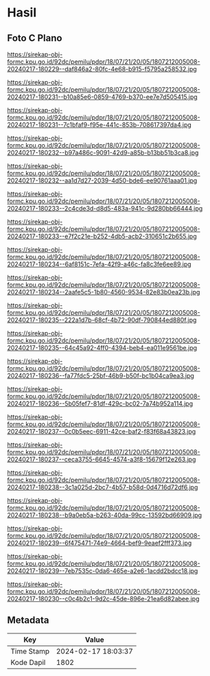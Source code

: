 # Hasil

## Foto C Plano

https://sirekap-obj-formc.kpu.go.id/92dc/pemilu/pdpr/18/07/21/20/05/1807212005008-20240217-180229--daf846a2-80fc-4e68-b915-f5795a258532.jpg

https://sirekap-obj-formc.kpu.go.id/92dc/pemilu/pdpr/18/07/21/20/05/1807212005008-20240217-180231--b10a85e6-0859-4769-b370-ee7e7d505415.jpg

https://sirekap-obj-formc.kpu.go.id/92dc/pemilu/pdpr/18/07/21/20/05/1807212005008-20240217-180231--7c1bfaf9-f95e-441c-853b-708617397da4.jpg

https://sirekap-obj-formc.kpu.go.id/92dc/pemilu/pdpr/18/07/21/20/05/1807212005008-20240217-180232--b97a486c-9091-42d9-a85b-b13bb51b3ca8.jpg

https://sirekap-obj-formc.kpu.go.id/92dc/pemilu/pdpr/18/07/21/20/05/1807212005008-20240217-180232--aa1d7d27-2039-4d50-bde6-ee90761aaa01.jpg

https://sirekap-obj-formc.kpu.go.id/92dc/pemilu/pdpr/18/07/21/20/05/1807212005008-20240217-180233--2c4cde3d-d8d5-483a-941c-9d280bb66444.jpg

https://sirekap-obj-formc.kpu.go.id/92dc/pemilu/pdpr/18/07/21/20/05/1807212005008-20240217-180233--e7f2c21e-b252-4db5-acb2-310651c2b655.jpg

https://sirekap-obj-formc.kpu.go.id/92dc/pemilu/pdpr/18/07/21/20/05/1807212005008-20240217-180234--6af8151c-7efa-42f9-a46c-fa8c3fe6ee89.jpg

https://sirekap-obj-formc.kpu.go.id/92dc/pemilu/pdpr/18/07/21/20/05/1807212005008-20240217-180234--2aafe5c5-1b80-4560-9534-82e83b0ea23b.jpg

https://sirekap-obj-formc.kpu.go.id/92dc/pemilu/pdpr/18/07/21/20/05/1807212005008-20240217-180235--222a1d7b-68cf-4b72-90df-790844ed880f.jpg

https://sirekap-obj-formc.kpu.go.id/92dc/pemilu/pdpr/18/07/21/20/05/1807212005008-20240217-180235--64c45a92-4ff0-4394-beb4-ea011e9561be.jpg

https://sirekap-obj-formc.kpu.go.id/92dc/pemilu/pdpr/18/07/21/20/05/1807212005008-20240217-180236--fa77fdc5-25bf-46b9-b50f-bc1b04ca9ea3.jpg

https://sirekap-obj-formc.kpu.go.id/92dc/pemilu/pdpr/18/07/21/20/05/1807212005008-20240217-180236--5b05fef7-81df-429c-bc02-7a74b952a114.jpg

https://sirekap-obj-formc.kpu.go.id/92dc/pemilu/pdpr/18/07/21/20/05/1807212005008-20240217-180237--0c0b5eec-6911-42ce-baf2-f83f68a43823.jpg

https://sirekap-obj-formc.kpu.go.id/92dc/pemilu/pdpr/18/07/21/20/05/1807212005008-20240217-180237--ceca3755-6645-4574-a3f8-15679f12e263.jpg

https://sirekap-obj-formc.kpu.go.id/92dc/pemilu/pdpr/18/07/21/20/05/1807212005008-20240217-180238--3c1a025d-2bc7-4b57-b58d-0d4716d72df6.jpg

https://sirekap-obj-formc.kpu.go.id/92dc/pemilu/pdpr/18/07/21/20/05/1807212005008-20240217-180238--b9a0eb5a-b263-40da-99cc-13592bd66909.jpg

https://sirekap-obj-formc.kpu.go.id/92dc/pemilu/pdpr/18/07/21/20/05/1807212005008-20240217-180239--6f475471-74e9-4664-bef9-9eaef2fff373.jpg

https://sirekap-obj-formc.kpu.go.id/92dc/pemilu/pdpr/18/07/21/20/05/1807212005008-20240217-180239--7eb7535c-0da6-465e-a2e6-1acdd2bdcc18.jpg

https://sirekap-obj-formc.kpu.go.id/92dc/pemilu/pdpr/18/07/21/20/05/1807212005008-20240217-180230--c0c4b2c1-9d2c-45de-896e-21ea6d82abee.jpg


## Metadata

| Key        | Value               |
| ---------- | ------------------- |
| Time Stamp | 2024-02-17 18:03:37 |
| Kode Dapil | 1802                |



